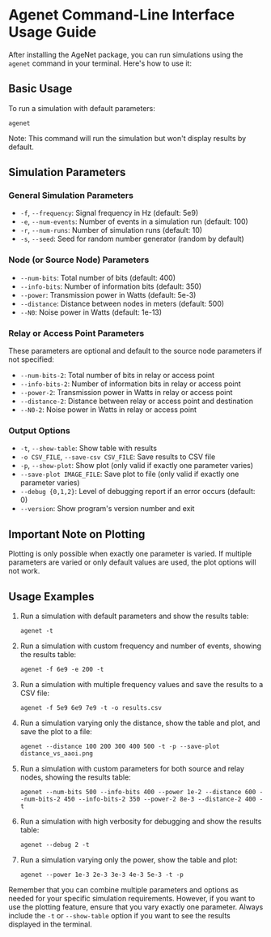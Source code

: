 # Agenet Command-Line Interface Usage Guide

After installing the AgeNet package, you can run simulations using the `agenet` command in your terminal. Here's how to use it:

## Basic Usage

To run a simulation with default parameters:

```
agenet
```

Note: This command will run the simulation but won't display results by default.

## Simulation Parameters

### General Simulation Parameters

- `-f`, `--frequency`: Signal frequency in Hz (default: 5e9)
- `-e`, `--num-events`: Number of events in a simulation run (default: 100)
- `-r`, `--num-runs`: Number of simulation runs (default: 10)
- `-s`, `--seed`: Seed for random number generator (random by default)

### Node (or Source Node) Parameters

- `--num-bits`: Total number of bits (default: 400)
- `--info-bits`: Number of information bits (default: 350)
- `--power`: Transmission power in Watts (default: 5e-3)
- `--distance`: Distance between nodes in meters (default: 500)
- `--N0`: Noise power in Watts (default: 1e-13)

### Relay or Access Point Parameters

These parameters are optional and default to the source node parameters if not specified:

- `--num-bits-2`: Total number of bits in relay or access point
- `--info-bits-2`: Number of information bits in relay or access point
- `--power-2`: Transmission power in Watts in relay or access point
- `--distance-2`: Distance between relay or access point and destination
- `--N0-2`: Noise power in Watts in relay or access point

### Output Options

- `-t`, `--show-table`: Show table with results
- `-o CSV_FILE`, `--save-csv CSV_FILE`: Save results to CSV file
- `-p`, `--show-plot`: Show plot (only valid if exactly one parameter varies)
- `--save-plot IMAGE_FILE`: Save plot to file (only valid if exactly one parameter varies)
- `--debug {0,1,2}`: Level of debugging report if an error occurs (default: 0)
- `--version`: Show program's version number and exit

## Important Note on Plotting

Plotting is only possible when exactly one parameter is varied. If multiple parameters are varied or only default values are used, the plot options will not work.

## Usage Examples

1. Run a simulation with default parameters and show the results table:
   ```
   agenet -t
   ```

2. Run a simulation with custom frequency and number of events, showing the results table:
   ```
   agenet -f 6e9 -e 200 -t
   ```

3. Run a simulation with multiple frequency values and save the results to a CSV file:
   ```
   agenet -f 5e9 6e9 7e9 -t -o results.csv
   ```

4. Run a simulation varying only the distance, show the table and plot, and save the plot to a file:
   ```
   agenet --distance 100 200 300 400 500 -t -p --save-plot distance_vs_aaoi.png
   ```

5. Run a simulation with custom parameters for both source and relay nodes, showing the results table:
   ```
   agenet --num-bits 500 --info-bits 400 --power 1e-2 --distance 600 --num-bits-2 450 --info-bits-2 350 --power-2 8e-3 --distance-2 400 -t
   ```

6. Run a simulation with high verbosity for debugging and show the results table:
   ```
   agenet --debug 2 -t
   ```

7. Run a simulation varying only the power, show the table and plot:
   ```
   agenet --power 1e-3 2e-3 3e-3 4e-3 5e-3 -t -p
   ```

Remember that you can combine multiple parameters and options as needed for your specific simulation requirements. However, if you want to use the plotting feature, ensure that you vary exactly one parameter. Always include the `-t` or `--show-table` option if you want to see the results displayed in the terminal.